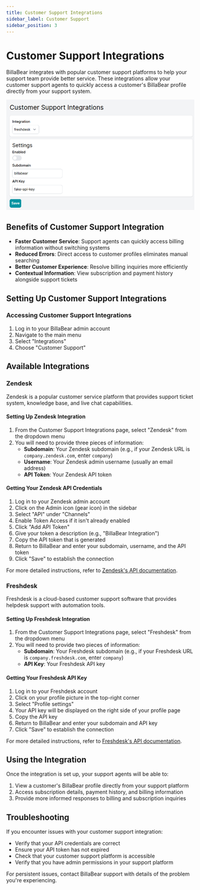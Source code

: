 ```yaml
---
title: Customer Support Integrations
sidebar_label: Customer Support
sidebar_position: 3
---
```


# Customer Support Integrations

BillaBear integrates with popular customer support platforms to help your support team provide better service. These integrations allow your customer support agents to quickly access a customer's BillaBear profile directly from your support system.

![Customer Support Overview](./customer_support_images/customer_support_main.png)

## Benefits of Customer Support Integration

* **Faster Customer Service**: Support agents can quickly access billing information without switching systems
* **Reduced Errors**: Direct access to customer profiles eliminates manual searching
* **Better Customer Experience**: Resolve billing inquiries more efficiently
* **Contextual Information**: View subscription and payment history alongside support tickets

## Setting Up Customer Support Integrations

### Accessing Customer Support Integrations

1. Log in to your BillaBear admin account
2. Navigate to the main menu
3. Select "Integrations"
4. Choose "Customer Support"

## Available Integrations

### Zendesk

Zendesk is a popular customer service platform that provides support ticket system, knowledge base, and live chat capabilities.

#### Setting Up Zendesk Integration

1. From the Customer Support Integrations page, select "Zendesk" from the dropdown menu
2. You will need to provide three pieces of information:
   * **Subdomain**: Your Zendesk subdomain (e.g., if your Zendesk URL is `company.zendesk.com`, enter `company`)
   * **Username**: Your Zendesk admin username (usually an email address)
   * **API Token**: Your Zendesk API token

#### Getting Your Zendesk API Credentials

1. Log in to your Zendesk admin account
2. Click on the Admin icon (gear icon) in the sidebar
3. Select "API" under "Channels"
4. Enable Token Access if it isn't already enabled
5. Click "Add API Token"
6. Give your token a description (e.g., "BillaBear Integration")
7. Copy the API token that is generated
8. Return to BillaBear and enter your subdomain, username, and the API token
9. Click "Save" to establish the connection

For more detailed instructions, refer to [Zendesk's API documentation](https://support.zendesk.com/hc/en-us/articles/4408889192858-Managing-access-to-the-Zendesk-API#topic_tcb_fk1_2yb).

### Freshdesk

Freshdesk is a cloud-based customer support software that provides helpdesk support with automation tools.

#### Setting Up Freshdesk Integration

1. From the Customer Support Integrations page, select "Freshdesk" from the dropdown menu
2. You will need to provide two pieces of information:
   * **Subdomain**: Your Freshdesk subdomain (e.g., if your Freshdesk URL is `company.freshdesk.com`, enter `company`)
   * **API Key**: Your Freshdesk API key

#### Getting Your Freshdesk API Key

1. Log in to your Freshdesk account
2. Click on your profile picture in the top-right corner
3. Select "Profile settings"
4. Your API key will be displayed on the right side of your profile page
5. Copy the API key
6. Return to BillaBear and enter your subdomain and API key
7. Click "Save" to establish the connection

For more detailed instructions, refer to [Freshdesk's API documentation](https://support.freshdesk.com/support/solutions/articles/215517-how-to-find-your-api-key).

## Using the Integration

Once the integration is set up, your support agents will be able to:

1. View a customer's BillaBear profile directly from your support platform
2. Access subscription details, payment history, and billing information
3. Provide more informed responses to billing and subscription inquiries

## Troubleshooting

If you encounter issues with your customer support integration:

* Verify that your API credentials are correct
* Ensure your API token has not expired
* Check that your customer support platform is accessible
* Verify that you have admin permissions in your support platform

For persistent issues, contact BillaBear support with details of the problem you're experiencing.